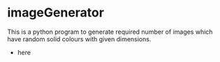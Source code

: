 # imageGenerator
This is a python program to generate required number of images which have random solid colours with given dimensions.
- here

